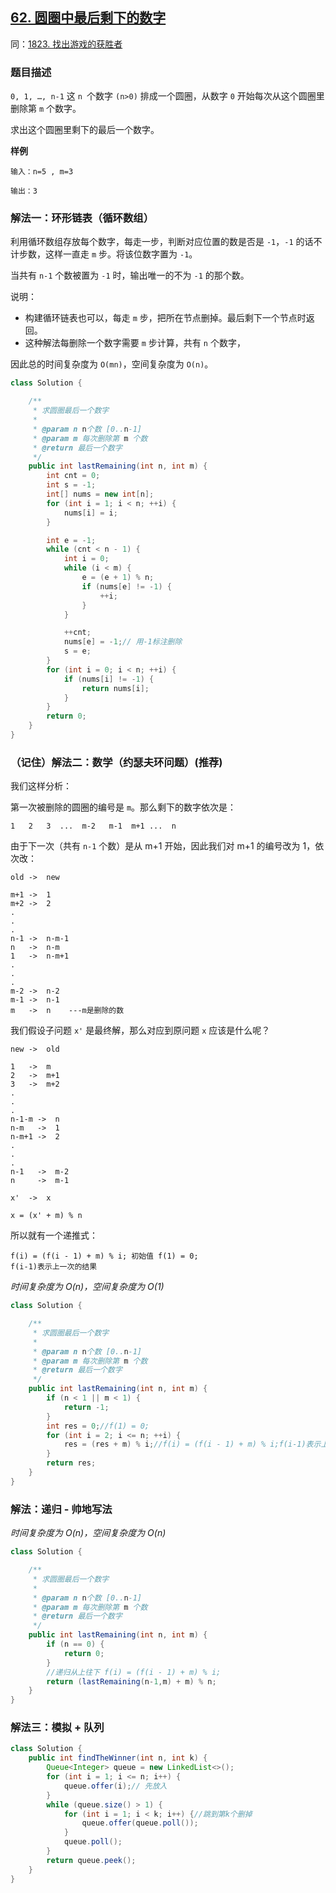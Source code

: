 ## [62. 圆圈中最后剩下的数字](https://leetcode.cn/problems/yuan-quan-zhong-zui-hou-sheng-xia-de-shu-zi-lcof/)
同：[1823. 找出游戏的获胜者](https://leetcode.cn/problems/find-the-winner-of-the-circular-game/description/)

### 题目描述

`0, 1, …, n-1` 这 `n `个数字 `(n>0)` 排成一个圆圈，从数字 `0` 开始每次从这个圆圈里删除第 `m` 个数字。

求出这个圆圈里剩下的最后一个数字。

**样例**

```
输入：n=5 , m=3

输出：3
```

### 解法一：环形链表（循环数组）

利用循环数组存放每个数字，每走一步，判断对应位置的数是否是 `-1`，`-1` 的话不计步数，这样一直走 `m` 步。将该位数字置为 `-1`。

当共有 `n-1` 个数被置为 `-1` 时，输出唯一的不为 `-1` 的那个数。

说明：

- 构建循环链表也可以，每走 `m` 步，把所在节点删掉。最后剩下一个节点时返回。
- 这种解法每删除一个数字需要 `m` 步计算，共有 `n` 个数字，

因此总的时间复杂度为 `O(mn)`，空间复杂度为 `O(n)`。

```java
class Solution {

    /**
     * 求圆圈最后一个数字
     *
     * @param n n个数 [0..n-1]
     * @param m 每次删除第 m 个数
     * @return 最后一个数字
     */
    public int lastRemaining(int n, int m) {
        int cnt = 0;
        int s = -1;
        int[] nums = new int[n];
        for (int i = 1; i < n; ++i) {
            nums[i] = i;
        }

        int e = -1;
        while (cnt < n - 1) {
            int i = 0;
            while (i < m) {
                e = (e + 1) % n;
                if (nums[e] != -1) {
                    ++i;
                }
            }

            ++cnt;
            nums[e] = -1;// 用-1标注删除
            s = e;
        }
        for (int i = 0; i < n; ++i) {
            if (nums[i] != -1) {
                return nums[i];
            }
        }
        return 0;
    }
}
```

### （记住）解法二：数学（约瑟夫环问题）(推荐)

我们这样分析：

第一次被删除的圆圈的编号是 `m`。那么剩下的数字依次是：

```
1   2   3  ...  m-2   m-1  m+1 ...  n
```

由于下一次（共有 `n-1` 个数）是从 m+1 开始，因此我们对 m+1 的编号改为 1，依次改：

```
old ->  new

m+1 ->  1
m+2 ->  2
.
.
.
n-1 ->  n-m-1
n   ->  n-m
1   ->  n-m+1    
.
.
.
m-2 ->  n-2
m-1 ->  n-1
m   ->  n    ---m是删除的数
```

我们假设子问题 `x'` 是最终解，那么对应到原问题 `x` 应该是什么呢？

```
new ->  old

1   ->  m
2   ->  m+1
3   ->  m+2
.
.
.
n-1-m ->  n
n-m   ->  1
n-m+1 ->  2
.
.
.
n-1   ->  m-2
n     ->  m-1
 
x'  ->  x
```

```
x = (x' + m) % n
```

所以就有一个递推式：

```
f(i) = (f(i - 1) + m) % i; 初始值 f(1) = 0;
f(i-1)表示上一次的结果
```

*时间复杂度为 $O(n)$，空间复杂度为 $O(1)$*

```java
class Solution {

    /**
     * 求圆圈最后一个数字
     *
     * @param n n个数 [0..n-1]
     * @param m 每次删除第 m 个数
     * @return 最后一个数字
     */
    public int lastRemaining(int n, int m) {
        if (n < 1 || m < 1) {
            return -1;
        }
        int res = 0;//f(1) = 0;
        for (int i = 2; i <= n; ++i) {
            res = (res + m) % i;//f(i) = (f(i - 1) + m) % i;f(i-1)表示上一次的结果
        }
        return res;
    }
}
```

### 解法：递归 - 帅地写法

*时间复杂度为 $O(n)$，空间复杂度为 $O(n)$*
```java
class Solution {

    /**
     * 求圆圈最后一个数字
     *
     * @param n n个数 [0..n-1]
     * @param m 每次删除第 m 个数
     * @return 最后一个数字
     */
    public int lastRemaining(int n, int m) {
        if (n == 0) {
            return 0;
        }
        //递归从上往下 f(i) = (f(i - 1) + m) % i;
        return (lastRemaining(n-1,m) + m) % n;
    }
}
```

### 解法三：模拟 + 队列

````java
class Solution {
    public int findTheWinner(int n, int k) {
        Queue<Integer> queue = new LinkedList<>();
        for (int i = 1; i <= n; i++) {
            queue.offer(i);// 先放入
        }
        while (queue.size() > 1) {
            for (int i = 1; i < k; i++) {//跳到第k个删掉
                queue.offer(queue.poll());
            }
            queue.poll();
        }
        return queue.peek();
    }
}

````
